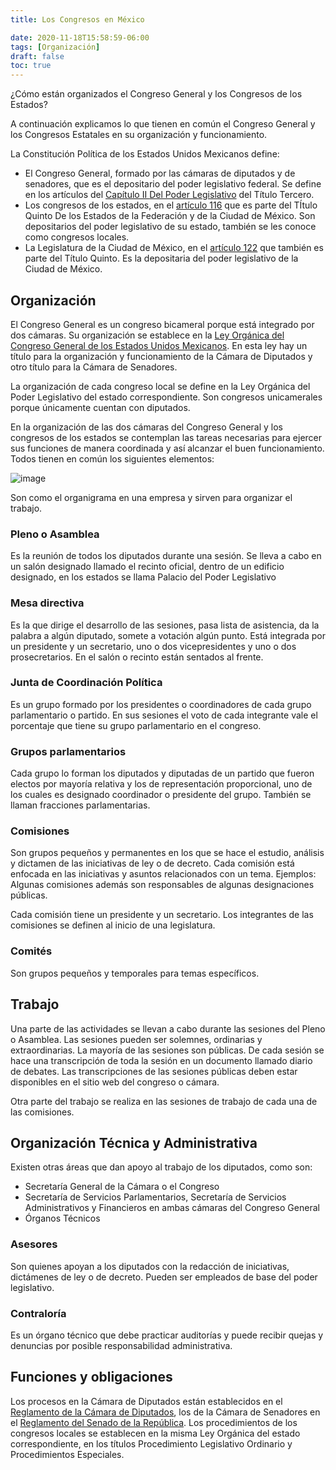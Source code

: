 ```yaml
---
title: Los Congresos en México

date: 2020-11-18T15:58:59-06:00
tags: [Organización]
draft: false
toc: true
---
```


¿Cómo están organizados el Congreso General y los Congresos de los Estados?
<!--more-->
A continuación explicamos lo que tienen en común el Congreso General y los Congresos Estatales en su organización y funcionamiento.


La Constitución Política de los Estados Unidos Mexicanos define:
* El Congreso General, formado por las cámaras de diputados y de senadores, que es el depositario del poder legislativo federal. Se define en los artículos del [Capítulo II ](https://leyco.org/mex/fed/1.html#t3.c2)[Del Poder Legislativo](https://leyco.org/mex/fed/1.html#t3.c2) del Título Tercero.
* Los congresos de los estados, en el [artículo 116](https://leyco.org/mex/fed/1.html#a116) que es parte del TÍtulo Quinto De los Estados de la Federación y de la Ciudad de México. Son depositarios del poder legislativo de su estado, también se les conoce como congresos locales.
* La Legislatura de la Ciudad de México, en el [artículo 122](https://leyco.org/mex/fed/1.html#a122) que también es parte del Título Quinto. Es la depositaria del poder legislativo de la Ciudad de México.
## Organización
El Congreso General es un congreso bicameral porque está integrado por dos cámaras. Su organización se establece en la [Ley Orgánica del Congreso General de los Estados Unidos Mexicanos](https://leyco.org/mex/fed/168.html). En esta ley hay un título para la organización y funcionamiento de la Cámara de Diputados y otro título para la Cámara de Senadores.

La organización de cada congreso local se define en la Ley Orgánica del Poder Legislativo del estado correspondiente.  Son congresos unicamerales porque únicamente cuentan con diputados.

En la organización de las dos cámaras del Congreso General y los congresos de los estados se contemplan las tareas necesarias para ejercer sus funciones de manera coordinada y así alcanzar el buen funcionamiento.  Todos tienen en común los siguientes elementos:

![image](/kix.le4q7irqrmwe)

Son como el organigrama en una empresa y sirven para organizar el trabajo.
### Pleno o Asamblea
Es la reunión de todos los diputados durante una sesión.  Se lleva a cabo en un salón designado llamado el recinto oficial, dentro de un edificio designado, en los estados se llama Palacio del Poder Legislativo
### Mesa directiva
Es la que dirige el desarrollo de las sesiones, pasa lista de asistencia, da la palabra a algún diputado, somete a votación algún punto.  Está integrada por un presidente y un secretario, uno o dos vicepresidentes y uno o dos prosecretarios.  En el salón o recinto están sentados al frente.
### Junta de Coordinación Política
Es un grupo formado por los presidentes o coordinadores de cada grupo parlamentario o partido. En sus sesiones el voto de cada integrante vale el porcentaje que tiene su grupo parlamentario en el congreso.
### Grupos parlamentarios
Cada grupo lo forman los diputados y diputadas de un partido que fueron electos por mayoría relativa y los de representación proporcional, uno de los cuales es designado coordinador o presidente del grupo. También se llaman fracciones parlamentarias.
### Comisiones
Son grupos pequeños y permanentes en los que se hace el estudio, análisis y dictamen de las iniciativas de ley o de decreto.  Cada comisión está enfocada en las iniciativas y asuntos relacionados con un tema. Ejemplos: Algunas comisiones además son responsables de algunas designaciones públicas.

Cada comisión tiene un presidente y un secretario.  Los integrantes de las comisiones se definen al inicio de una legislatura.
### Comités
Son grupos pequeños y temporales para temas específicos.
## Trabajo
Una parte de las actividades se llevan a cabo durante las sesiones del Pleno o Asamblea.  Las sesiones pueden ser solemnes, ordinarias y extraordinarias.  La mayoría de las sesiones son públicas. De cada sesión se hace una transcripción de toda la sesión en un documento llamado diario de debates. Las transcripciones de las sesiones públicas deben estar disponibles en el sitio web del congreso o cámara.

Otra parte del trabajo se realiza en las sesiones de trabajo de cada una de las comisiones.
## Organización Técnica y Administrativa
Existen otras áreas que dan apoyo al trabajo de los diputados, como son:
* Secretaría General de la Cámara o el Congreso
* Secretaría de Servicios Parlamentarios, Secretaría de Servicios Administrativos y Financieros en ambas cámaras del Congreso General
* Órganos Técnicos
### Asesores
Son quienes apoyan a los diputados con la redacción de iniciativas, dictámenes de ley o de decreto. Pueden ser empleados de base del poder legislativo.
### Contraloría
Es un órgano técnico que debe practicar auditorías y puede recibir quejas y denuncias por posible responsabilidad administrativa.
## Funciones y obligaciones
Los procesos en la Cámara de Diputados están establecidos en el [Reglamento de la Cámara de Diputados](https://leyco.org/mex/fed/rcd-2010.html), los de la Cámara de Senadores en el [Reglamento del Senado de la República](https://leyco.org/mex/fed/rsr-2010.html). Los procedimientos de los congresos locales se establecen en la misma Ley Orgánica del estado correspondiente, en los títulos Procedimiento Legislativo Ordinario y Procedimientos Especiales.
